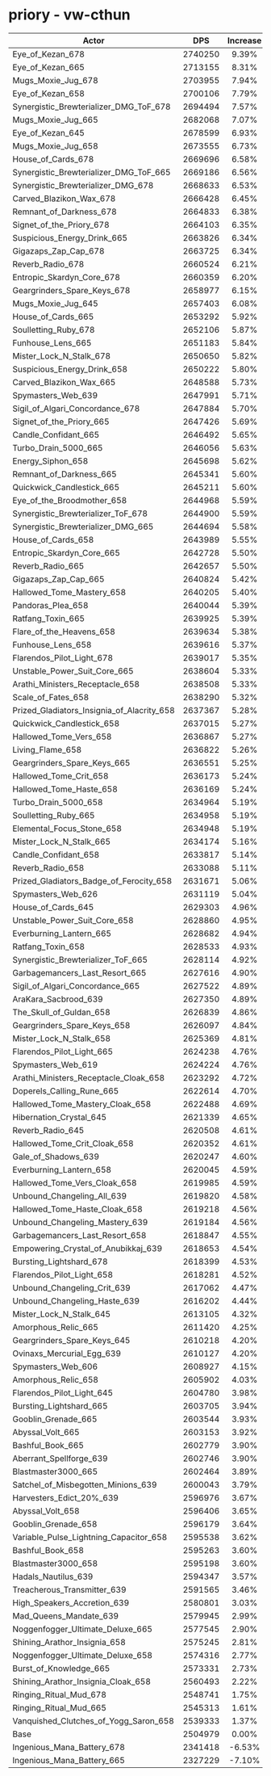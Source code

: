 # priory - vw-cthun
| Actor | DPS | Increase |
|---|:---:|:---:|
|Eye_of_Kezan_678|2740250|9.39%|
|Eye_of_Kezan_665|2713155|8.31%|
|Mugs_Moxie_Jug_678|2703955|7.94%|
|Eye_of_Kezan_658|2700106|7.79%|
|Synergistic_Brewterializer_DMG_ToF_678|2694494|7.57%|
|Mugs_Moxie_Jug_665|2682068|7.07%|
|Eye_of_Kezan_645|2678599|6.93%|
|Mugs_Moxie_Jug_658|2673555|6.73%|
|House_of_Cards_678|2669696|6.58%|
|Synergistic_Brewterializer_DMG_ToF_665|2669186|6.56%|
|Synergistic_Brewterializer_DMG_678|2668633|6.53%|
|Carved_Blazikon_Wax_678|2666428|6.45%|
|Remnant_of_Darkness_678|2664833|6.38%|
|Signet_of_the_Priory_678|2664103|6.35%|
|Suspicious_Energy_Drink_665|2663826|6.34%|
|Gigazaps_Zap_Cap_678|2663725|6.34%|
|Reverb_Radio_678|2660524|6.21%|
|Entropic_Skardyn_Core_678|2660359|6.20%|
|Geargrinders_Spare_Keys_678|2658977|6.15%|
|Mugs_Moxie_Jug_645|2657403|6.08%|
|House_of_Cards_665|2653292|5.92%|
|Soulletting_Ruby_678|2652106|5.87%|
|Funhouse_Lens_665|2651183|5.84%|
|Mister_Lock_N_Stalk_678|2650650|5.82%|
|Suspicious_Energy_Drink_658|2650222|5.80%|
|Carved_Blazikon_Wax_665|2648588|5.73%|
|Spymasters_Web_639|2647991|5.71%|
|Sigil_of_Algari_Concordance_678|2647884|5.70%|
|Signet_of_the_Priory_665|2647426|5.69%|
|Candle_Confidant_665|2646492|5.65%|
|Turbo_Drain_5000_665|2646056|5.63%|
|Energy_Siphon_658|2645698|5.62%|
|Remnant_of_Darkness_665|2645341|5.60%|
|Quickwick_Candlestick_665|2645211|5.60%|
|Eye_of_the_Broodmother_658|2644968|5.59%|
|Synergistic_Brewterializer_ToF_678|2644900|5.59%|
|Synergistic_Brewterializer_DMG_665|2644694|5.58%|
|House_of_Cards_658|2643989|5.55%|
|Entropic_Skardyn_Core_665|2642728|5.50%|
|Reverb_Radio_665|2642657|5.50%|
|Gigazaps_Zap_Cap_665|2640824|5.42%|
|Hallowed_Tome_Mastery_658|2640205|5.40%|
|Pandoras_Plea_658|2640044|5.39%|
|Ratfang_Toxin_665|2639925|5.39%|
|Flare_of_the_Heavens_658|2639634|5.38%|
|Funhouse_Lens_658|2639616|5.37%|
|Flarendos_Pilot_Light_678|2639017|5.35%|
|Unstable_Power_Suit_Core_665|2638604|5.33%|
|Arathi_Ministers_Receptacle_658|2638508|5.33%|
|Scale_of_Fates_658|2638290|5.32%|
|Prized_Gladiators_Insignia_of_Alacrity_658|2637367|5.28%|
|Quickwick_Candlestick_658|2637015|5.27%|
|Hallowed_Tome_Vers_658|2636867|5.27%|
|Living_Flame_658|2636822|5.26%|
|Geargrinders_Spare_Keys_665|2636551|5.25%|
|Hallowed_Tome_Crit_658|2636173|5.24%|
|Hallowed_Tome_Haste_658|2636169|5.24%|
|Turbo_Drain_5000_658|2634964|5.19%|
|Soulletting_Ruby_665|2634958|5.19%|
|Elemental_Focus_Stone_658|2634948|5.19%|
|Mister_Lock_N_Stalk_665|2634174|5.16%|
|Candle_Confidant_658|2633817|5.14%|
|Reverb_Radio_658|2633088|5.11%|
|Prized_Gladiators_Badge_of_Ferocity_658|2631671|5.06%|
|Spymasters_Web_626|2631119|5.04%|
|House_of_Cards_645|2629303|4.96%|
|Unstable_Power_Suit_Core_658|2628860|4.95%|
|Everburning_Lantern_665|2628682|4.94%|
|Ratfang_Toxin_658|2628533|4.93%|
|Synergistic_Brewterializer_ToF_665|2628114|4.92%|
|Garbagemancers_Last_Resort_665|2627616|4.90%|
|Sigil_of_Algari_Concordance_665|2627522|4.89%|
|AraKara_Sacbrood_639|2627350|4.89%|
|The_Skull_of_Guldan_658|2626839|4.86%|
|Geargrinders_Spare_Keys_658|2626097|4.84%|
|Mister_Lock_N_Stalk_658|2625369|4.81%|
|Flarendos_Pilot_Light_665|2624238|4.76%|
|Spymasters_Web_619|2624224|4.76%|
|Arathi_Ministers_Receptacle_Cloak_658|2623292|4.72%|
|Doperels_Calling_Rune_665|2622614|4.70%|
|Hallowed_Tome_Mastery_Cloak_658|2622488|4.69%|
|Hibernation_Crystal_645|2621339|4.65%|
|Reverb_Radio_645|2620508|4.61%|
|Hallowed_Tome_Crit_Cloak_658|2620352|4.61%|
|Gale_of_Shadows_639|2620247|4.60%|
|Everburning_Lantern_658|2620045|4.59%|
|Hallowed_Tome_Vers_Cloak_658|2619985|4.59%|
|Unbound_Changeling_All_639|2619820|4.58%|
|Hallowed_Tome_Haste_Cloak_658|2619218|4.56%|
|Unbound_Changeling_Mastery_639|2619184|4.56%|
|Garbagemancers_Last_Resort_658|2618847|4.55%|
|Empowering_Crystal_of_Anubikkaj_639|2618653|4.54%|
|Bursting_Lightshard_678|2618399|4.53%|
|Flarendos_Pilot_Light_658|2618281|4.52%|
|Unbound_Changeling_Crit_639|2617062|4.47%|
|Unbound_Changeling_Haste_639|2616202|4.44%|
|Mister_Lock_N_Stalk_645|2613105|4.32%|
|Amorphous_Relic_665|2611420|4.25%|
|Geargrinders_Spare_Keys_645|2610218|4.20%|
|Ovinaxs_Mercurial_Egg_639|2610127|4.20%|
|Spymasters_Web_606|2608927|4.15%|
|Amorphous_Relic_658|2605902|4.03%|
|Flarendos_Pilot_Light_645|2604780|3.98%|
|Bursting_Lightshard_665|2603705|3.94%|
|Gooblin_Grenade_665|2603544|3.93%|
|Abyssal_Volt_665|2603153|3.92%|
|Bashful_Book_665|2602779|3.90%|
|Aberrant_Spellforge_639|2602746|3.90%|
|Blastmaster3000_665|2602464|3.89%|
|Satchel_of_Misbegotten_Minions_639|2600043|3.79%|
|Harvesters_Edict_20%_639|2596976|3.67%|
|Abyssal_Volt_658|2596406|3.65%|
|Gooblin_Grenade_658|2596179|3.64%|
|Variable_Pulse_Lightning_Capacitor_658|2595538|3.62%|
|Bashful_Book_658|2595263|3.60%|
|Blastmaster3000_658|2595198|3.60%|
|Hadals_Nautilus_639|2594347|3.57%|
|Treacherous_Transmitter_639|2591565|3.46%|
|High_Speakers_Accretion_639|2580801|3.03%|
|Mad_Queens_Mandate_639|2579945|2.99%|
|Noggenfogger_Ultimate_Deluxe_665|2577545|2.90%|
|Shining_Arathor_Insignia_658|2575245|2.81%|
|Noggenfogger_Ultimate_Deluxe_658|2574316|2.77%|
|Burst_of_Knowledge_665|2573331|2.73%|
|Shining_Arathor_Insignia_Cloak_658|2560493|2.22%|
|Ringing_Ritual_Mud_678|2548741|1.75%|
|Ringing_Ritual_Mud_665|2545313|1.61%|
|Vanquished_Clutches_of_Yogg_Saron_658|2539333|1.37%|
|Base|2504979|0.00%|
|Ingenious_Mana_Battery_678|2341418|-6.53%|
|Ingenious_Mana_Battery_665|2327229|-7.10%|
